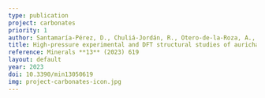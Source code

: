 ```yaml
---
type: publication
project: carbonates
priority: 1
author: Santamaría-Pérez, D., Chuliá-Jordán, R., Otero-de-la-Roza, A., Oliva, R., Popescu, C.
title: High-pressure experimental and DFT structural studies of aurichalcite mineral
reference: Minerals **13** (2023) 619
layout: default
year: 2023
doi: 10.3390/min13050619
img: project-carbonates-icon.jpg
---
```

